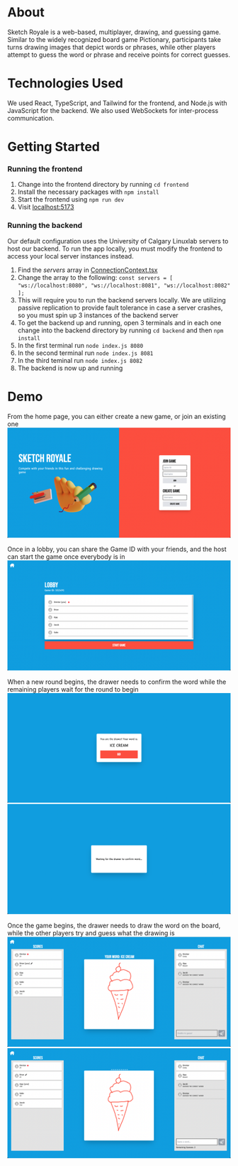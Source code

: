 # About

Sketch Royale is a web-based, multiplayer, drawing, and guessing game. Similar to the widely recognized board game Pictionary, participants take turns drawing images that depict words or phrases, while other players attempt to guess the word or phrase and receive points for correct guesses.

# Technologies Used

We used React, TypeScript, and Tailwind for the frontend, and Node.js with JavaScript for the backend. We also used WebSockets for inter-process communication.

# Getting Started

### Running the frontend

1. Change into the frontend directory by running `cd frontend`
2. Install the necessary packages with `npm install`
3. Start the frontend using `npm run dev`
4. Visit [localhost:5173](localhost:5173)

### Running the backend
Our default configuration uses the University of Calgary Linuxlab servers to host our backend. To run the app locally, you must modify the frontend to access your local server instances instead.
1. Find the _servers_ array in [ConnectionContext.tsx](frontend/src/context/ConnectionContext.tsx)
2. Change the array to the following:  ```const servers = [
    "ws://localhost:8080",
    "ws://localhost:8081",
    "ws://localhost:8082"
  ];```
3. This will require you to run the backend servers locally. We are utilizing passive replication to provide fault tolerance in case a server crashes, so you must spin up 3 instances of the backend server
4. To get the backend up and running, open 3 terminals and in each one change into the backend directory by running `cd backend` and then `npm install`
5. In the first terminal run `node index.js 8080`
6. In the second terminal run `node index.js 8081`
7. In the third teminal run `node index.js 8082`
8. The backend is now up and running

# Demo
From the home page, you can either create a new game, or join an existing one   
![Home page](images/home.png)
  

Once in a lobby, you can share the Game ID with your friends, and the host can start the game once everybody is in
![Lobby](images/lobby.png)
  

When a new round begins, the drawer needs to confirm the word while the remaining players wait for the round to begin  
![Confirmation](images/confirming.png)
![Waiting](images/waiting.png)

Once the game begins, the drawer needs to draw the word on the board, while the other players try and guess what the drawing is
![Drawing](images/drawing.png)
![Guessing](images/guessing.png)